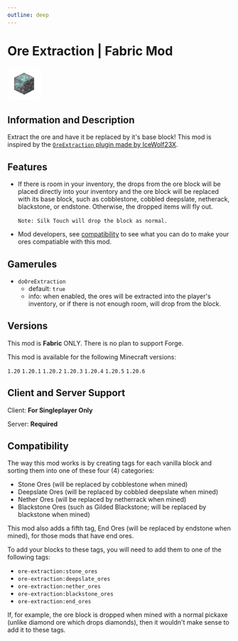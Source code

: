 ```yaml
---
outline: deep
---
```


<div id="mod-header">

# Ore Extraction | Fabric Mod

<img src="./_assets/icon.png" width='75px' height='75px' draggable="false" class="mod-icon" />

</div>

## Information and Description

Extract the ore and have it be replaced by it's base block!  This mod is inspired by the [`OreExtraction` plugin made by IceWolf23X](https://modrinth.com/plugin/oreextraction).

## Features

- If there is room in your inventory, the drops from the ore block will be placed directly into your inventory and the ore block will be replaced with its base block, such as cobblestone, cobbled deepslate, netherack, blackstone, or endstone.  Otherwise, the dropped items will fly out.  

  `Note: Silk Touch will drop the block as normal.`

- Mod developers, see [compatibility](#compatibility) to see what you can do to make your ores compatiable with this mod.

## Gamerules

- `doOreExtraction`
	- default: `true`
	- info: when enabled, the ores will be extracted into the player's inventory, or if there is not enough room, will drop from the block.

## Versions

This mod is **Fabric** ONLY.  There is no plan to support Forge.

This mod is available for the following Minecraft versions:

<version>

`1.20`
`1.20.1`
`1.20.2`
`1.20.3`
`1.20.4`
`1.20.5`
`1.20.6`

</version>

## Client and Server Support

Client: **For Singleplayer Only**

Server: **Required**

## Compatibility

The way this mod works is by creating tags for each vanilla block and sorting them into one of these four (4) categories:

- Stone Ores (will be replaced by cobblestone when mined)
- Deepslate Ores (will be replaced by cobbled deepslate when mined)
- Nether Ores (will be replaced by netherrack when mined)
- Blackstone Ores (such as Gilded Blackstone; will be replaced by blackstone when mined)

This mod also adds a fifth tag, End Ores (will be replaced by endstone when mined), for those mods that have end ores.

To add your blocks to these tags, you will need to add them to one of the following tags:

- `ore-extraction:stone_ores`
- `ore-extraction:deepslate_ores`
- `ore-extraction:nether_ores`
- `ore-extraction:blackstone_ores`
- `ore-extraction:end_ores`

If, for example, the ore block is dropped when mined with a normal pickaxe (unlike diamond ore which drops diamonds), then it wouldn't make sense to add it to these tags.